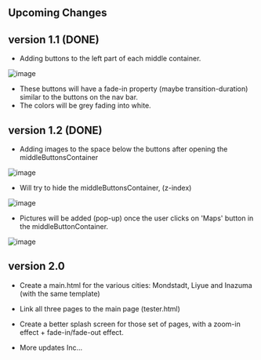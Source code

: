 Upcoming Changes
--

version 1.1 (DONE)
-- 

- Adding buttons to the left part of each middle container. 

![image](https://user-images.githubusercontent.com/97687673/154657369-ffe1c981-cfeb-41be-b322-2e96ce002114.png)

- These buttons will have a fade-in property (maybe transition-duration) similar to the buttons on the nav bar.
- The colors will be grey fading into white.


version 1.2 (DONE)
--

- Adding images to the space below the buttons after opening the middleButtonsContainer

![image](https://user-images.githubusercontent.com/97687673/155538969-9288f069-950a-4b50-b307-4ba981e5d3a7.png)


- Will try to hide the middleButtonsContainer, (z-index)

![image](https://user-images.githubusercontent.com/97687673/155539033-3702174e-70d7-4b46-8359-914852889579.png)

- Pictures will be added (pop-up) once the user clicks on 'Maps' button in the middleButtonContainer.

![image](https://user-images.githubusercontent.com/97687673/155539309-34015a9a-6661-40d8-9929-e1630d369cd8.png)


version 2.0
--

- Create a main.html for the various cities: Mondstadt, Liyue and Inazuma (with the same template)
- Link all three pages to the main page (tester.html)

- Create a better splash screen for those set of pages, with a zoom-in effect + fade-in/fade-out effect.

- More updates Inc...



